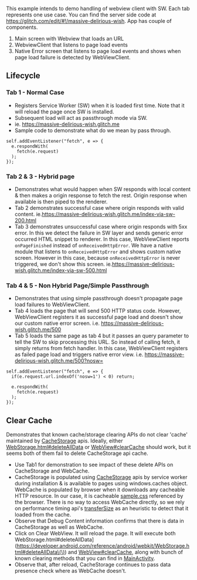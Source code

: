 This example intends to demo handling of webview client with SW. Each tab represents one use case. You can find the server side code at https://glitch.com/edit/#!/massive-delirious-wish. App has couple of components.
1. Main screen with Webview that loads an URL
2. WebviewClient that listens to page load events
3. Native Error screen that listens to page load events and shows when page load failure is detected by WebViewClient.

## Lifecycle
### Tab 1 - Normal Case
* Registers Service Worker (SW) when it is loaded first time. Note that it will reload the page once SW is installed.
* Subsequent load will act as passthrough mode via SW.
* ie. https://massive-delirious-wish.glitch.me
* Sample code to demonstrate what do we mean by pass through.

```
self.addEventListener("fetch", e => {
  e.respondWith(
    fetch(e.request)
  );
});
```

### Tab 2 & 3 - Hybrid page
* Demonstrates what would happen when SW responds with local content & then makes a origin response to fetch the rest. Origin response when available is then piped to the renderer.
* Tab 2 demonstrates successful case where origin responds with valid content. ie.https://massive-delirious-wish.glitch.me/index-via-sw-200.html
* Tab 3 demonstrates unsuccessful case where origin responds with 5xx error. In this we detect the failure in SW layer and sends generic error occurred HTML snippet to renderer. In this case, WebViewClient reports `onPageFinished` instead of `onReceivedHttpError`. We have a native module that listens to `onReceivedHttpError` and shows custom native screen. However in this case, because `onReceivedHttpError` is never triggered, we don't show this screen. ie.https://massive-delirious-wish.glitch.me/index-via-sw-500.html

### Tab 4 & 5 - Non Hybrid Page/Simple Passthrough
* Demonstrates that using simple passthrough doesn't propagate page load failures to WebViewClient.
* Tab 4 loads the page that will send 500 HTTP status code. However, WebViewClient registers it as successful page load and doesn't show our custom native error screen. i.e. https://massive-delirious-wish.glitch.me/500
* Tab 5 loads the same page as tab 4 but it passes an query parameter to tell the SW to skip processing this URL. So instead of calling fetch, it simply returns from fetch handler. In this case, WebViewClient registers as failed page load and triggers native error view. i.e. https://massive-delirious-wish.glitch.me/500?nosw=

```
self.addEventListener("fetch", e => {
  if(e.request.url.indexOf('nosw=1') < 0) return;

  e.respondWith(
    fetch(e.request)
  );
});
```

## Clear Cache
Demonstrates that known cache/storage clearing APIs do not clear 'cache' maintained by [CacheStorage](https://developer.mozilla.org/en-US/docs/Web/API/CacheStorage) apis. Ideally, either [WebStorage.html#deleteAllData](https://developer.android.com/reference/android/webkit/WebStorage.html#deleteAllData\(\)) or [WebView#clearCache](https://developer.android.com/reference/android/webkit/WebView#clearCache(boolean)) should work, but it seems both of them fail to delete CacheStorage api cache.

* Use Tab1 for demonstration to see impact of these delete APIs on CacheStorage and WebCache.
* CacheStorage is populated using [CacheStorage](https://developer.mozilla.org/en-US/docs/Web/API/CacheStorage) apis by service worker during installation & is available to pages using windows.caches object. WebCache is populated by browser when it downloads any cacheable HTTP resource. In our case, it is cacheable [sample.css](https://massive-delirious-wish.glitch.me/sample.css) referenced by the browser. There is no way to access WebCache directly, so we rely on performance timing api's [transferSize](https://developer.mozilla.org/en-US/docs/Web/API/PerformanceResourceTiming/transferSize) as an heuristic to detect that it loaded from the cache.
* Observe that Debug Content information confirms that there is data in CacheStorage as well as WebCache. 
* Click on Clear WebView. It will reload the page. It will execute both WebStorage.html#deleteAllData](https://developer.android.com/reference/android/webkit/WebStorage.html#deleteAllData\(\)) and [WebView#clearCache](https://developer.android.com/reference/android/webkit/WebView#clearCache(boolean)), along with bunch of known clearing methods that you can find in [MainActivity](app/src/main/java/com/example/swdemoapp/MainActivity.java).
* Observe that, after reload, CacheStorage continues to pass data presence check where as WebCache doesn't.